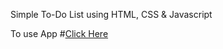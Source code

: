 Simple To-Do List using HTML, CSS & Javascript

To use App #[Click Here](https://17ofaries.github.io/Simple-To-Do-List/)
